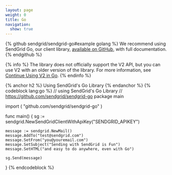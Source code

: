 ```yaml
---
layout: page
weight: 0
title: Go
navigation:
  show: true
---
```


{% github sendgrid/sendgrid-go#example golang %}
We recommend using SendGrid Go, our client library, <a href="https://github.com/sendgrid/sendgrid-go">available on GitHub</a>, with full documentation.
{% endgithub %}

{% info %}
The library does not officially support the V2 API, but you can use V2 with an older version of the library. For more information, see [Continue Using V2 in Go](https://github.com/sendgrid/sendgrid-go/blob/master/TROUBLESHOOTING.md#v2).
{% endinfo %}

{% anchor h2 %} Using SendGrid's Go Library {% endanchor %}
{% codeblock lang:go %}
// using SendGrid's Go Library
// https://github.com/sendgrid/sendgrid-go
package main

import (
	"github.com/sendgrid/sendgrid-go"
)

func main() {
	sg := sendgrid.NewSendGridClientWithApiKey("SENDGRID_APIKEY")

	message := sendgrid.NewMail()
	message.AddTo("test@sendgrid.com")
	message.SetFrom("you@youremail.com")
	message.SetSubject("Sending with SendGrid is Fun")
	message.SetHTML("and easy to do anywhere, even with Go")

	sg.Send(message)
}
{% endcodeblock %}
